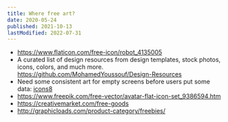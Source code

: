 ```yaml
---
title: Where free art?
date: 2020-05-24
published: 2021-10-13
lastModified: 2022-07-31
---
```

- https://www.flaticon.com/free-icon/robot_4135005
- A curated list of design resources from design templates, stock photos, icons, colors, and much more. https://github.com/MohamedYoussouf/Design-Resources
- Need some consistent art for empty screens before users put some data: [icons8](https://icons8.com/illustrations)
- https://www.freepik.com/free-vector/avatar-flat-icon-set_9386594.htm
- https://creativemarket.com/free-goods
- http://graphicloads.com/product-category/freebies/
